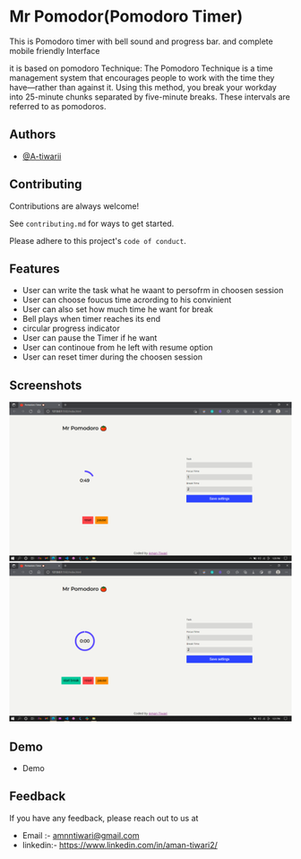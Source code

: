 
# Mr Pomodor(Pomodoro Timer)

This is Pomodoro timer with bell sound and progress bar. 
and complete mobile friendly Interface

it is based on pomodoro Technique:
 The Pomodoro Technique is a time management system that encourages people to work with the time they have—rather than against it. Using this method, you break your workday into 25-minute chunks separated by five-minute breaks. These intervals are referred to as pomodoros.




## Authors

- [@A-tiwarii](https://github.com/A-tiwarii)


  
## Contributing

Contributions are always welcome!

See `contributing.md` for ways to get started.

Please adhere to this project's `code of conduct`.

  
## Features

- User can write the task what he waant to persofrm in choosen session
- User can choose foucus time acrording to his convinient
- User can also set how much time he want for break
- Bell plays when timer reaches its end
- circular progress indicator
- User can pause the Timer if he want
- User can continoue from he left with resume option
- User can reset timer during the choosen session


  
## Screenshots

![Timer in progress](https://github.com/A-tiwarii/Mr-Pomodoro-Pomodoro-Timer-/blob/main/Screenshot%20(338).png)
![timer end](https://github.com/A-tiwarii/Mr-Pomodoro-Pomodoro-Timer-/blob/main/Screenshot%20(339).png)

  


  
## Demo

- Demo

  
## Feedback

If you have any feedback, please reach out to us at
- Email :- amnntiwari@gmail.com
 - linkedin:- https://www.linkedin.com/in/aman-tiwari2/

  
